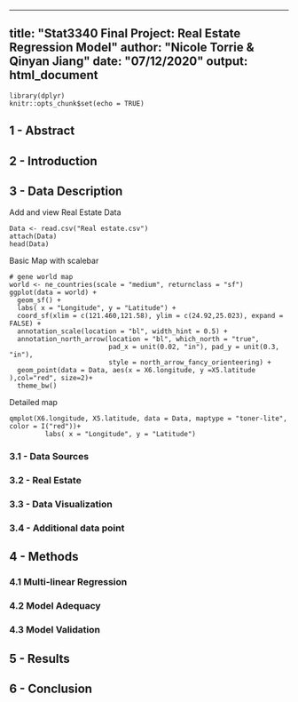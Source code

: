 

---
title: "Stat3340 Final Project: Real Estate Regression Model"
author: "Nicole Torrie & Qinyan Jiang"
date: "07/12/2020"
output: html_document
---
```{r setup, include=FALSE}
library(dplyr)
knitr::opts_chunk$set(echo = TRUE)
```

## 1 - Abstract
## 2 - Introduction
## 3 - Data Description
Add and view Real Estate Data
```{r}
Data <- read.csv("Real estate.csv")  
attach(Data)
head(Data)
```


Basic Map with scalebar
```{r}
# gene world map
world <- ne_countries(scale = "medium", returnclass = "sf")
ggplot(data = world) +
  geom_sf() +
  labs( x = "Longitude", y = "Latitude") +
  coord_sf(xlim = c(121.460,121.58), ylim = c(24.92,25.023), expand = FALSE) +
  annotation_scale(location = "bl", width_hint = 0.5) +
  annotation_north_arrow(location = "bl", which_north = "true", 
                         pad_x = unit(0.02, "in"), pad_y = unit(0.3, "in"),
                         style = north_arrow_fancy_orienteering) +
  geom_point(data = Data, aes(x = X6.longitude, y =X5.latitude ),col="red", size=2)+
  theme_bw()

```


Detailed map
```{r}
qmplot(X6.longitude, X5.latitude, data = Data, maptype = "toner-lite", color = I("red"))+
         labs( x = "Longitude", y = "Latitude") 

```
### 3.1 - Data Sources
### 3.2 - Real Estate
### 3.3 - Data Visualization
### 3.4 - Additional data point
## 4 - Methods
### 4.1 Multi-linear Regression
### 4.2 Model Adequacy
### 4.3 Model Validation
## 5 - Results
## 6 - Conclusion



